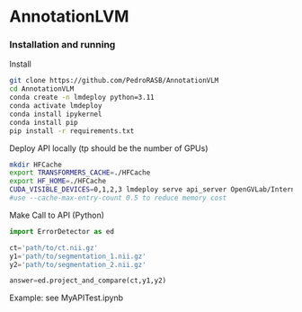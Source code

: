 # AnnotationLVM

### Installation and running

Install
```bash
git clone https://github.com/PedroRASB/AnnotationVLM
cd AnnotationVLM
conda create -n lmdeploy python=3.11
conda activate lmdeploy
conda install ipykernel
conda install pip
pip install -r requirements.txt
```

Deploy API locally (tp should be the number of GPUs)
```bash
mkdir HFCache
export TRANSFORMERS_CACHE=./HFCache
export HF_HOME=./HFCache
CUDA_VISIBLE_DEVICES=0,1,2,3 lmdeploy serve api_server OpenGVLab/InternVL2-40B-AWQ --backend turbomind --server-port 23333 --model-format awq --tp 4 --session-len 8192
#use --cache-max-entry-count 0.5 to reduce memory cost
```

Make Call to API (Python)
```python
import ErrorDetector as ed

ct='path/to/ct.nii.gz'
y1='path/to/segmentation_1.nii.gz'
y2='path/to/segmentation_2.nii.gz'

answer=ed.project_and_compare(ct,y1,y2)
```
Example: see MyAPITest.ipynb

